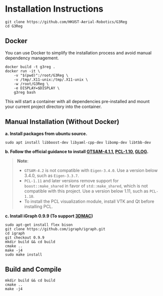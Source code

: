 # Installation Instructions

```shell
git clone https://github.com/HKUST-Aerial-Robotics/G3Reg
cd G3Reg
```

## Docker

You can use Docker to simplify the installation process and avoid manual dependency management.

```shell
docker build -t g3reg .
docker run -it \
    -v "$(pwd)":/root/G3Reg \
    -v /tmp/.X11-unix:/tmp/.X11-unix \
    -w /root/G3Reg \
    -e DISPLAY=$DISPLAY \
    g3reg bash
```

This will start a container with all dependencies pre-installed and mount your current project directory into the container.

## Manual Installation (Without Docker)

**a. Install packages from ubuntu source.**

```shell
sudo apt install libboost-dev libyaml-cpp-dev libomp-dev libtbb-dev
```

**b. Follow the official guidance to install [GTSAM-4.1.1](https://github.com/borglab/gtsam/releases/tag/4.1.1), [PCL-1.10](https://github.com/PointCloudLibrary/pcl/releases/tag/pcl-1.10.0), [GLOG](https://github.com/google/glog).**

> **Note**:
>
> - `GTSAM-4.2` is not compatible with `Eigen-3.4.0`. Use a version below 3.4.0, such as `Eigen-3.3.7`.
> - `PCL-1.11` and later versions remove support for `boost::make_shared` in favor of `std::make_shared`, which is not compatible with this project. Use a version below 1.11, such as `PCL-1.10`.
> - To install the PCL visualization module, install VTK and Qt before installing PCL.

**c. Install iGraph 0.9.9 (To support [3DMAC](https://github.com/zhangxy0517/3D-Registration-with-Maximal-Cliques))**

```shell
sudo apt-get install flex bison
git clone https://github.com/igraph/igraph.git
cd igraph
git checkout 0.9.9
mkdir build && cd build
cmake ..
make -j4
sudo make install
```

## Build and Compile

```shell
mkdir build && cd build
cmake ..
make -j4
```

